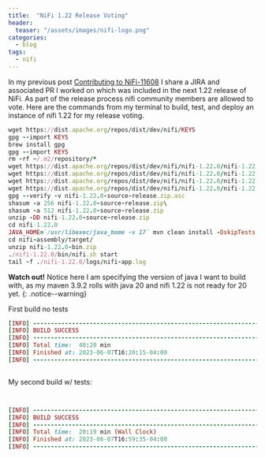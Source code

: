 ```yaml
---
title:  "NiFi 1.22 Release Voting"
header:
  teaser: "/assets/images/nifi-logo.png"
categories: 
  - blog
tags:
  - nifi
---
```


In my previous post [Contributing to NiFi-11608](https://cldr-steven-matison.github.io/blog/NIFI-11608/) I share a JIRA and associated PR I worked on which was included in the next 1.22 release of NiFi.   As part of the release process nifi community members are allowed to vote.   Here are the commands from my terminal to build, test, and deploy an instance of nifi 1.22 for my release voting.


```ruby
wget https://dist.apache.org/repos/dist/dev/nifi/KEYS
gpg --import KEYS
brew install gpg
gpg --import KEYS
rm -rf ~/.m2/repository/*
wget https://dist.apache.org/repos/dist/dev/nifi/nifi-1.22.0/nifi-1.22.0-source-release.zip\
wget https://dist.apache.org/repos/dist/dev/nifi/nifi-1.22.0/nifi-1.22.0-source-release.zip.asc\
wget https://dist.apache.org/repos/dist/dev/nifi/nifi-1.22.0/nifi-1.22.0-source-release.zip.sha256\
wget https://dist.apache.org/repos/dist/dev/nifi/nifi-1.22.0/nifi-1.22.0-source-release.zip.sha512
gpg --verify -v nifi-1.22.0-source-release.zip.asc
shasum -a 256 nifi-1.22.0-source-release.zip\
shasum -a 512 nifi-1.22.0-source-release.zip
unzip -DD nifi-1.22.0-source-release.zip
cd nifi-1.22.0
JAVA_HOME=`/usr/libexec/java_home -v 17` mvn clean install -DskipTests
cd nifi-assembly/target/
unzip nifi-1.22.0-bin.zip
./nifi-1.22.0/bin/nifi.sh start
tail -f ./nifi-1.22.0/logs/nifi-app.log
```

**Watch out!** Notice here I am specifying the version of java I want to build with, as my maven 3.9.2 rolls with java 20 and nifi 1.22 is not ready for 20 yet.
{: .notice--warning}

First build no tests

```ruby
[INFO] ------------------------------------------------------------------------
[INFO] BUILD SUCCESS
[INFO] ------------------------------------------------------------------------
[INFO] Total time:  48:20 min
[INFO] Finished at: 2023-06-07T16:20:15-04:00
[INFO] ------------------------------------------------------------------------



```

My second build w/ tests:

```ruby


[INFO] ------------------------------------------------------------------------
[INFO] BUILD SUCCESS
[INFO] ------------------------------------------------------------------------
[INFO] Total time:  20:19 min (Wall Clock)
[INFO] Finished at: 2023-06-07T16:59:35-04:00
[INFO] ------------------------------------------------------------------------
```